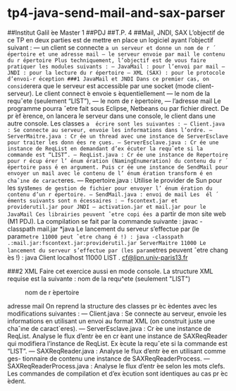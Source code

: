 # tp4-java-send-mail-and-sax-parser
##Institut Galil ́ee Master 1
##PDJ
##T.P. 4
##Mail, JNDI, SAX
L’objectif de ce TP en deux parties est de mettre en place un logiciel ayant l’objectif suivant :
— un client se connecte `a un serveur et donne un nom de r ́epertoire et une adresse mail
— le serveur envoie par mail le contenu du r ́epertoire
Plus techniquement, l’objectif est de vous faire pratiquer les modules suivants :
— JavaMail : pour l’envoi par mail
— JNDI : pour la lecture du r ́epertoire
— XML (SAX) : pour le protocole d’envoi-r ́eception
###1 JavaMail et JNDI
Dans ce premier cas, on consid`erera que le serveur est accessible par une socket (mode client-serveur). Le client connect ́e envoie s ́equentiellement
— le nom de la requˆete (seulement “LIST”),
— le nom de r ́epertoire,
— l’adresse mail
Le programme pourra ˆetre fait sous Eclipse, Netbeans ou par fichier direct.
De pr ́ef ́erence, on lancera le serveur dans une console, le client dans une autre console. Les classes `a  ́ecrire sont les suivantes :
— Client.java : Se connecte au serveur, envoie les informations dans l’ordre.
—ServerMaitre.java : Cr ́ee un thread avec une instance de ServerEsclave pour traiter les donn ́ees re ̧cues.
— ServerEsclave.java : Cr ́ee une instance de ReqList en demandant d’ex ́ecuter la requˆete si la commande est “LIST”.
— ReqList.java : Cr ́ee une instance de Repertoire pour r ́ecup ́erer l’ ́enum ́eration (NamingEnumeration) du contenu du r ́epertoire pass ́e en argument. Puis cr ́ee une instance de SendMail pour envoyer un mail avec le contenu de l’ ́enum ́eration transform ́e en chaˆıne de caract`eres.
— Repertoire.java : Utilise le provider de Sun pour les syst`emes de gestion de fichier pour envoyer l’ ́enum ́eration du contenu d’un r ́epertoire.
— SendMail.java : envoi de mail Les  ́el ́ements suivants sont n ́ecessaires :
— fscontext.jar et providerutil.jar pour JNDI
— activation.jar et mail.jar pour le JavaMail
Ces librairies peuvent ˆetre copi ́ees `a partir de mon site web (M1 PDJ).
La compilation se fait par la commande suivante :
javac -classpath mail.jar *java
Le lancement du serveur s’effectue par (le param`etre 11000 peut ˆetre chang ́e !) :
java -classpath .:mail.jar:fscontext.jar:providerutil.jar ServerMaitre 11000 Le lancement du serveur s’effectue par (les param`etres peuvent ˆetre chang ́es !) :
java Client localhost 11000 LIST . cf@lipn.univ-paris13.fr


###2 XML
Faire cet exercice aussi en mode console. La structure XML requise est la suivante :
<Request>
<ReqName>nom de la requ^ete (seulement "LIST")</ReqName> <Dir>nom de r ́epertoire</Dir>
<MailAddress>adresse mail</MailAddress>
</Request>
On reprend la structure des classes pr ́ec ́edentes avec les modifications suivantes : — Client.java : Se connecte au serveur, envoie les informations en utilisant
un envoi au format XML (on construit juste une chaˆıne de caract`eres). — ServerEsclave.java : Cr ́ee une instance de ReqList. Analyse le flux d’entr ́ee en cr ́eant une instance de SAXReqReader qui modifiera l’instance
de ReqList. Ex ́ecute la requˆete si la commande est “LIST”.
— SAXReqReader.java : Analyse le flux d’entr ́ee en utilisant comme ges-
tionnaire de contenu une instance de SAXReqReaderProcess.
— SAXReqReaderProcess.java : Analyse le flux d’entr ́ee selon les mots
clefs.
Les commandes de compilation et d’ex ́ecution sont identiques au cas pr ́ec ́edent.
